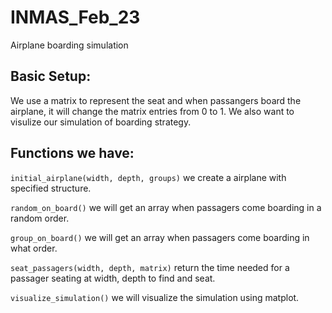 # INMAS_Feb_23
Airplane boarding simulation

## Basic Setup:

We use a matrix to represent the seat and when passangers board the airplane, it will change the matrix entries from 0 to 1. We also want to visulize our simulation of boarding strategy.

## Functions we have:

`initial_airplane(width, depth, groups)` we create a airplane with specified structure.

`random_on_board()` we will get an array when passagers come boarding in a random order.

`group_on_board()` we will get an array when passagers come boarding in what order.

`seat_passagers(width, depth, matrix)` return the time needed for a passager seating at width, depth to find and seat. 

`visualize_simulation()` we will visualize the simulation using matplot.


